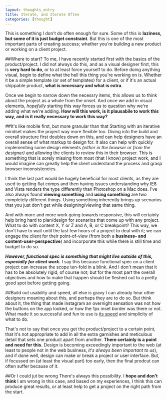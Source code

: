 ```yaml
---
layout: thoughts_entry
title: Iterate, and Iterate Often
categories: [thought]
---
```


This is something I don't do often enough for sure. Some of this is **laziness, but some of it is just budget constraint**. But this is one of the most important parts of creating success; whether you're building a new product or working on a client project.

##Where to start?
To me, I have recently started first with the basics of the product/project. I did not always do this, and as a visual designer first, this is **very hard to do**, or to at least force yourself to do. Before doing anything visual, begin to define what the hell this thing you're working on is. Whether it be a simple template (or set of templates) for a client, or if it's an actual shippable product, **what is necessary and what is extra**.

Once we begin to narrow down the necessry items, this allows us to think about the project as a whole from the onset. And once we add in visual elements, *hopefully* starting this way forces us to question why we're adding what we're adding. **How will this work, is it plausabile to work this way, and is it really necessary to work this way?**

##It's like mobile first, but more granular than that
Starting with an iterative mindset makes the project way more flexible too. Diving into the build and overall structure first doubles down on this, and can help designers have an overall sense of what markup to design for. It also can help with quickly implementing some design elements _(either in the browser or from the designer)_ and allowing the clients to review this in their browser. This is something that is sorely missing from most (that I know) project work, and I would imagine can greatly help the client understand the process and grasp browser inconsistencies.

I think the last part would be hugely beneficial for most clients, as they are used to getting flat comps and then having issues understanding why IE8 and Vista renders the type differently than Photoshop on a Mac does. I've also always found **viewing something** and **using something** are two completely different things. Using something inherently brings up scenarios that you just don't get while designing/viewing that same thing.

And with more and more work going towards responsive, this will certainly help bring hard to plan/design for scenarios that come up with any project. What to do with content X, Y or Z and A, B, or C breakpoint? This way, we don't have to wait until the last few hours of a project to deal with it; we can engage the client for their point-of-view (from both a **business- and content-user-perspective**) and incorporate this while there is still time and budget to do so.

_**However, functional spec is something that might live outside of this, especially for client work.**_ I say this because functional spec on a client project can increase the scope ten-fold in a blink. And I don't mean that it has to be absolutely rigid, of course not; but for the most part the overall objectives and how to make that happen should be fleshed out to a pretty good spot before getting going.

##Build out usability and speed, all else is gravy
I can already hear other designers moaning about this, and perhaps they are to do so. But think about it, the thing that made instagram an overnight sensation was not how the buttons on the app looked, or how the 1px inset border was there or not. What made it so successful and fun to use is [its speed](http://www.popphoto.com/gear/2012/05/how-does-instagram-upload-files-so-damn-fast) and simplicity of what to do.

That's not to say that once you get the product/project to a certain point, that it's not appropriate to add in all the extra garnishes and meticulous detail that sets one product apart from another. **There certainly is a point and need for this.** Design is becoming exceedingly important to the web (at least to people not in the web business, _it's always been important to us_), and if done well, design can make or break a project or user interface. But, if focussed on (at least the visual part) too early, then the final prodcut can often suffer because of it.

##Or I could jut be wrong
There's always this possibility. I **hope and don't think** I am wrong in this case, and based on my experiences, I think this can produce great results, or at least help to get a project on the right path from the start.